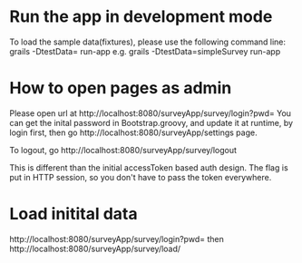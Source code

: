 Run the app in development mode
===============================
To load the sample data(fixtures), please use the following command line:
	grails -DtestData=<fixtureName> run-app
e.g.
	grails -DtestData=simpleSurvey run-app
	
	
How to open pages as admin
==========================
Please open url at http://localhost:8080/surveyApp/survey/login?pwd=<thePassword>
You can get the inital password in Bootstrap.groovy, and update it at runtime, by login first, then
go http://localhost:8080/surveyApp/settings page.

To logout, go http://localhost:8080/surveyApp/survey/logout

This is different than the initial accessToken based auth design.
The flag is put in HTTP session, so you don't have to pass the token everywhere.


Load initital data
==================
http://localhost:8080/surveyApp/survey/login?pwd=<thePassword>
then
http://localhost:8080/surveyApp/survey/load/<fileName>
